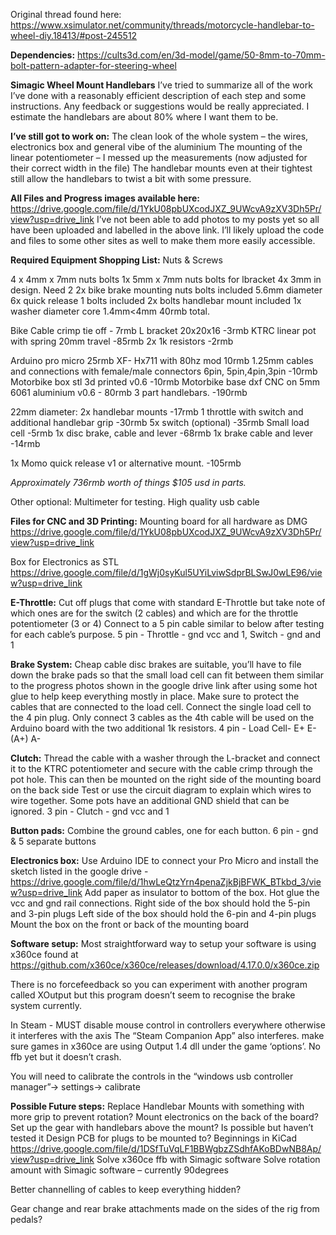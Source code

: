 Original thread found here: https://www.xsimulator.net/community/threads/motorcycle-handlebar-to-wheel-diy.18413/#post-245512


**Dependencies:**
https://cults3d.com/en/3d-model/game/50-8mm-to-70mm-bolt-pattern-adapter-for-steering-wheel

**Simagic Wheel Mount Handlebars**
I’ve tried to summarize all of the work I’ve done with a reasonably efficient description of each step and some instructions. Any feedback or suggestions would be really appreciated. I estimate the handlebars are about 80% where I want them to be.




**I’ve still got to work on:**
The clean look of the whole system – the wires, electronics box and general vibe of the aluminium
The mounting of the linear potentiometer – I messed up the measurements (now adjusted for their correct width in the file)
The handlebar mounts even at their tightest still allow the handlebars to twist a bit with some pressure.






**All Files and Progress images available here:**
https://drive.google.com/file/d/1YkU08pbUXcodJXZ_9UWcvA9zXV3Dh5Pr/view?usp=drive_link
I’ve not been able to add photos to my posts yet so all have been uploaded and labelled in the above link. I’ll likely upload the code and files to some other sites as well to make them more easily accessible.





**Required Equipment Shopping List:**
Nuts & Screws

4 x 4mm x 7mm nuts bolts
1x 5mm x 7mm nuts bolts for lbracket
4x 3mm in design. Need 2
2x bike brake mounting nuts bolts included 5.6mm diameter
6x quick release 1 bolts included
2x bolts handlebar mount included
1x washer diameter core 1.4mm<4mm
40rmb total.


Bike Cable crimp tie off - 7rmb
L bracket 20x20x16 -3rmb
KTRC linear pot with spring 20mm travel -85rmb
2x 1k resistors -2rmb

Arduino pro micro 25rmb
XF- Hx711 with 80hz mod 10rmb
1.25mm cables and connections with female/male connectors 6pin, 5pin,4pin,3pin -10rmb
Motorbike box stl 3d printed v0.6 -10rmb
Motorbike base dxf CNC on 5mm 6061 aluminium v0.6 - 80rmb
3 part handlebars. -190rmb

22mm diameter:
2x handlebar mounts -17rmb
1 throttle with switch and additional handlebar grip -30rmb
5x switch (optional) -35rmb
Small load cell -5rmb
1x disc brake, cable and lever -68rmb
1x brake cable and lever -14rmb

1x Momo quick release v1 or alternative mount. -105rmb


_Approximately 736rmb worth of things_
_$105 usd in parts._


Other optional: Multimeter for testing.
High quality usb cable






**Files for CNC and 3D Printing:**
Mounting board for all hardware as DMG
https://drive.google.com/file/d/1YkU08pbUXcodJXZ_9UWcvA9zXV3Dh5Pr/view?usp=drive_link

Box for Electronics as STL
https://drive.google.com/file/d/1gWj0syKul5UYiLviwSdprBLSwJ0wLE96/view?usp=drive_link




**E-Throttle:**
Cut off plugs that come with standard E-Throttle but take note of which ones are for the switch (2 cables) and which are for the throttle potentiometer (3 or 4)
Connect to a 5 pin cable similar to below after testing for each cable’s purpose.
5 pin - Throttle - gnd vcc and 1, Switch - gnd and 1




**Brake System:**
Cheap cable disc brakes are suitable, you’ll have to file down the brake pads so that the small load cell can fit between them similar to the progress photos shown in the google drive link after using some hot glue to help keep everything mostly in place.
Make sure to protect the cables that are connected to the load cell.
Connect the single load cell to the 4 pin plug. Only connect 3 cables as the 4th cable will be used on the Arduino board with the two additional 1k resistors.
4 pin - Load Cell- E+ E- (A+) A-




**Clutch:**
Thread the cable with a washer through the L-bracket and connect it to the KTRC potentiometer and secure with the cable crimp through the pot hole.
This can then be mounted on the right side of the mounting board on the back side
Test or use the circuit diagram to explain which wires to wire together. Some pots have an additional GND shield that can be ignored.
3 pin - Clutch - gnd vcc and 1




**Button pads:**
Combine the ground cables, one for each button.
6 pin - gnd & 5 separate buttons




**Electronics box:**
Use Arduino IDE to connect your Pro Micro and install the sketch listed in the google drive - https://drive.google.com/file/d/1hwLeQtzYrn4penaZjkBjBFWK_BTkbd_3/view?usp=drive_link
Add paper as insulator to bottom of the box.
Hot glue the vcc and gnd rail connections.
Right side of the box should hold the 5-pin and 3-pin plugs
Left side of the box should hold the 6-pin and 4-pin plugs
Mount the box on the front or back of the mounting board





**Software setup:**
Most straightforward way to setup your software is using x360ce found at
https://github.com/x360ce/x360ce/releases/download/4.17.0.0/x360ce.zip

There is no forcefeedback so you can experiment with another program called XOutput but this program doesn’t seem to recognise the brake system currently.

In Steam - MUST disable mouse control in controllers everywhere otherwise it interferes with the axis
The “Steam Companion App” also interferes. make sure games in x360ce are using Output 1.4 dll under the game ‘options’. No ffb yet but it doesn’t crash.

You will need to calibrate the controls in the “windows usb controller manager”-> settings-> calibrate






**Possible Future steps:**
Replace Handlebar Mounts with something with more grip to prevent rotation?
Mount electronics on the back of the board?
Set up the gear with handlebars above the mount? Is possible but haven’t tested it
Design PCB for plugs to be mounted to? Beginnings in KiCad https://drive.google.com/file/d/1DSfTuVqLF1BBWgbzZSdhfAKoBDwNB8Ap/view?usp=drive_link
Solve x360ce ffb with Simagic software
Solve rotation amount with Simagic software – currently 90degrees

Better channelling of cables to keep everything hidden?

Gear change and rear brake attachments made on the sides of the rig from pedals?
